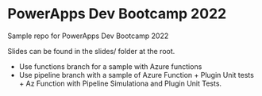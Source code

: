 # PowerApps Dev Bootcamp 2022
Sample repo for PowerApps Dev Bootcamp 2022

Slides can be found in the slides/ folder at the root.


- Use functions branch for a sample with Azure functions
- Use pipeline branch with a sample of Azure Function + Plugin Unit tests + Az Function with Pipeline Simulationa and Plugin Unit Tests.

